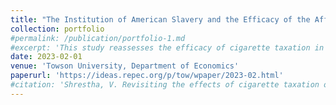 ```yaml
---
title: "The Institution of American Slavery and the Efficacy of the Affordable Care Act"
collection: portfolio
#permalink: /publication/portfolio-1.md
#excerpt: 'This study reassesses the efficacy of cigarette taxation in curtailing smoking by leveraging recent advancements in the difference-in-differences (DiD) literature to account for heterogeneous treatment effects.'
date: 2023-02-01
venue: 'Towson University, Department of Economics'
paperurl: 'https://ideas.repec.org/p/tow/wpaper/2023-02.html'
#citation: 'Shrestha, V. Revisiting the effects of cigarette taxation on smoking outcomes. Empirical Economics (2024). https://doi.org/10.1007/s00181-024-02674-0.'
---
```

